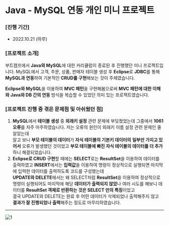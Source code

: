 # Java - MySQL 연동 개인 미니 프로젝트

### [진행 기간]

- 2022.10.21 (하루)

### [프로젝트 소개]

부트캠프에서 **Java와 MySQL**에 대한 커리큘럼이 종료된 후 진행했던 미니 프로젝트입니다. MySQL에서 고객, 주문, 상품, 판매자 테이블 생성 후 **Eclipse**로 **JDBC**를 통해 **MySQL과 연동**하여 기본적인 **CRUD를 구현**해보는 것이 주제였습니다. 

**Eclipse와 MySQL**을 이용하여 **MVC 패턴**을 구현해봄으로써 **MVC 패턴에 대한 이해와 Java와 DB 간의 연동** 방식을 복습할 수 있었던 의미 있는 프로젝트였습니다.

### [프로젝트 진행 중 겪은 문제점 및 아쉬웠던 점]

1. **MySQL**에서 **테이블 생성** 중 **외래키 설정** 관련 문제에 부딪쳤었는데 그중에서 **1061 오류**를 자주 마주하였습니다.
저는 오류의 원인이 외래키 이름 설정 관련 문제인 줄 알았는데<br> 알고 보니 **부모 테이블의 데이터**가 **자식 테이블의 기본키 데이터의** **일부만 가지고 있어서** 오류가 발생했던 것이었고
**부모 테이블에 빠진 자식 테이블의 데이터를 더 추가**하니 해결되었습니다.
2. **Eclipse로 CRUD 구현**할 때에는 **SELECT**로는 **ResultSet**을 이용하여 데이터를 출력하였고 **INSERT**에서는 **입력값**을 이용하여 명령이 정상적으로 실행되면 마지막에 입력한 데이터를 출력하도록 코드를 구성했는데<br>
**UPDATE와 DELETE**에서는 왜 SELECT처럼 **ResultSet**을 이용하여 정상적으로 명령이 실행되어도 마지막에 해당 **데이터가 출력되지 않았**나 여러 시도를 해보니 데이터를 **ResultSet 객체로 반환하는 것은 SELECT 만의 특징**이었고<br>
 결국 UPDATE와 DELETE는 완료 후 어떤 데이터가 삭제되었나 출력해주지 않고 **결과가 잘 진행되었나 출력**해주는 정도로 마무리하였습니다.
---
![1](https://user-images.githubusercontent.com/109947297/197326000-3127ae12-d8a9-4533-bc2e-eb23e408ccf1.PNG)
